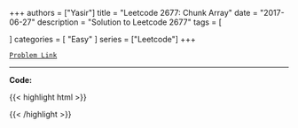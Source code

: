 
+++
authors = ["Yasir"]
title = "Leetcode 2677: Chunk Array"
date = "2017-06-27"
description = "Solution to Leetcode 2677"
tags = [
    
]
categories = [
    "Easy"
]
series = ["Leetcode"]
+++



[`Problem Link`](https://leetcode.com/problems/chunk-array/description/)

---

**Code:**

{{< highlight html >}}

{{< /highlight >}}

